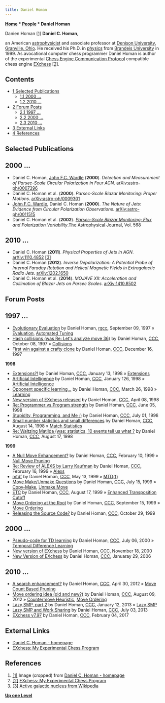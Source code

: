 ```yaml
---
title: Daniel Homan
---
```

**[Home](Home "Home") * [People](People "People") * Daniel Homan**

[](http://personal.denison.edu/~homand/) Danien Homan <a id="cite-note-1" href="#cite-ref-1">[1]</a>
**Daniel C. Homan**,

an American [astrophysicist](https://en.wikipedia.org/wiki/Astrophysics) and associate professor at [Denison University](https://en.wikipedia.org/wiki/Denison_University), [Granville, Ohio](https://en.wikipedia.org/wiki/Granville,_Ohio).
He received his Ph.D. in [physics](https://en.wikipedia.org/wiki/Physics) from [Brandeis University](https://en.wikipedia.org/wiki/Brandeis_University) in 1999. As avocational computer chess programmer Daniel Homan is author of the experimental [Chess Engine Communication Protocol](Chess_Engine_Communication_Protocol "Chess Engine Communication Protocol") compatible chess engine [EXchess](EXchess "EXchess") <a id="cite-note-2" href="#cite-ref-2">[2]</a>.

## Contents

- [1 Selected Publications](#selected-publications)
  - [1.1 2000 ...](#2000-...)
  - [1.2 2010 ...](#2010-...)
- [2 Forum Posts](#forum-posts)
  - [2.1 1997 ...](#1997-...)
  - [2.2 2000 ...](#2000-...-2)
  - [2.3 2010 ...](#2010-...-2)
- [3 External Links](#external-links)
- [4 References](#references)

## Selected Publications

## 2000 ...

- Daniel C. Homan, [John F.C. Wardle](https://www.brandeis.edu/departments/physics/people/faculty/wardle.html) (**2000**). *Detection and Measurement of Parsec-Scale Circular Polarization in Four AGN*. [arXiv:astro-ph/0007396](https://arxiv.org/abs/astro-ph/0007396)
- Daniel C. Homan et al. (**2000**). *Parsec-Scale Blazar Monitoring: Proper Motions*. [arXiv:astro-ph/0009301](https://arxiv.org/abs/astro-ph/0009301)
- [John F.C. Wardle](https://www.brandeis.edu/departments/physics/people/faculty/wardle.html), Daniel C. Homan (**2000**). *The Nature of Jets: Evidence from Circular Polarization Observations*. [arXiv:astro-ph/0011515](https://arxiv.org/abs/astro-ph/0011515)
- Daniel C. Homan et al. (**2002**). *[Parsec-Scale Blazar Monitoring: Flux and Polarization Variability](http://iopscience.iop.org/article/10.1086/338701)*.[The Astrophysical Journal](https://en.wikipedia.org/wiki/The_Astrophysical_Journal), Vol. 568

## 2010 ...

- Daniel C. Homan (**2011**). *Physical Properties of Jets in AGN*. [arXiv:1110.4852](https://arxiv.org/abs/1110.4852) <a id="cite-note-3" href="#cite-ref-3">[3]</a>
- Daniel C. Homan (**2012**). *Inverse Depolarization: A Potential Probe of Internal Faraday Rotation and Helical Magnetic Fields in Extragalactic Radio Jets*. [arXiv:1202.1650](https://arxiv.org/abs/1202.1650)
- Daniel C. Homan et al. (**2014**). *MOJAVE XII: Acceleration and Collimation of Blazar Jets on Parsec Scales*. [arXiv:1410.8502](https://arxiv.org/abs/1410.8502)

## Forum Posts

## 1997 ...

- [Evolutionary Evaluation](https://groups.google.com/d/msg/rec.games.chess.computer/d_EPBy6QcwI/b8c6piRlRlUJ) by Daniel Homan, [rgcc](Computer_Chess_Forums "Computer Chess Forums"), September 09, 1997 » [Evaluation](Evaluation "Evaluation"), [Automated Tuning](Automated_Tuning "Automated Tuning")
- [Hash collisions (was Re: Let's analyze move 36)](https://www.stmintz.com/ccc/index.php?id=10471) by Daniel Homan, [CCC](CCC "CCC"), October 08, 1997 » [Collisions](Transposition_Table#Collisions "Transposition Table")
- [First win against a crafty clone](https://www.stmintz.com/ccc/index.php?id=13011) by Daniel Homan, [CCC](CCC "CCC"), December 16, 1997

**1998**

- [Extensions?!](https://www.stmintz.com/ccc/index.php?id=13993) by Daniel Homan, [CCC](CCC "CCC"), January 13, 1998 » [Extensions](Extensions "Extensions")
- [Artificial Intelligence](https://www.stmintz.com/ccc/index.php?id=14685) by Daniel Homan, [CCC](CCC "CCC"), January 126, 1998 » [Artificial Intelligence](Artificial_Intelligence "Artificial Intelligence")
- [Opponent specific learning...](https://www.stmintz.com/ccc/index.php?id=16136) by Daniel Homan, [CCC](CCC "CCC"), March 26, 1998 » [Learning](Learning "Learning")
- [New version of EXchess released](https://www.stmintz.com/ccc/index.php?id=16657) by Daniel Homan, [CCC](CCC "CCC"), April 08, 1998
- [Re: Programmer vs Program strength](https://www.stmintz.com/ccc/index.php?id=20074) by Daniel Homan, [CCC](CCC "CCC"), June 05, 1998
- [Stupidity, Programming, and Me ;)](https://www.stmintz.com/ccc/index.php?id=21700) by Daniel Homan, [CCC](CCC "CCC"), July 01, 1998
- [Small number statistics and small differences](https://www.stmintz.com/ccc/index.php?id=24669) by Daniel Homan, [CCC](CCC "CCC"), August 14, 1998 » [Match Statistics](Match_Statistics "Match Statistics")
- [Re: Waltzing Matilda (was: statistics, 10 events tell us what ?](https://www.stmintz.com/ccc/index.php?id=24978) by Daniel Homan, [CCC](CCC "CCC"), August 17, 1998

**1999**

- [A Null Move Enhancement?](https://www.stmintz.com/ccc/index.php?id=42909) by Daniel Homan, [CCC](CCC "CCC"), February 10, 1999 » [Null Move Pruning](Null_Move_Pruning "Null Move Pruning")
- [Re: Review of ALEXS by Larry Kaufman](https://www.stmintz.com/ccc/index.php?id=43378) by Daniel Homan, [CCC](CCC "CCC"), February 16, 1999 » [Alexs](Alexs "Alexs")
- [mtdf](https://www.stmintz.com/ccc/index.php?id=51608) by Daniel Homan, [CCC](CCC "CCC"), May 13, 1999 » [MTD(f)](</MTD(f)> "MTD(f)")
- [Move Make/Unmake Questions](https://www.stmintz.com/ccc/index.php?id=60557) by Daniel Homan, [CCC](CCC "CCC"), July 15, 1999 » [Copy-Make](Copy-Make "Copy-Make"), [Unmake Move](Unmake_Move "Unmake Move")
- [ETC](https://www.stmintz.com/ccc/index.php?id=65039) by Daniel Homan, [CCC](CCC "CCC"), August 17, 1999 » [Enhanced Transposition Cutoff](Enhanced_Transposition_Cutoff "Enhanced Transposition Cutoff")
- [Move Ordering at the Root](https://www.stmintz.com/ccc/index.php?id=68825) by Daniel Homan, [CCC](CCC "CCC"), September 15, 1999 » [Move Ordering](Move_Ordering "Move Ordering")
- [Releasing the Source Code?](https://www.stmintz.com/ccc/index.php?id=75430) by Daniel Homan, [CCC](CCC "CCC"), October 29, 1999

## 2000 ...

- [Pseudo-code for TD learning](https://www.stmintz.com/ccc/index.php?id=117970) by Daniel Homan, [CCC](CCC "CCC"), July 06, 2000 » [Temporal Difference Learning](Temporal_Difference_Learning "Temporal Difference Learning")
- [New version of EXchess](https://www.stmintz.com/ccc/index.php?id=139716) by Daniel Homan, [CCC](CCC "CCC"), November 18, 2000
- [New Version of EXchess](https://www.stmintz.com/ccc/index.php?id=483082) by Daniel Homan, [CCC](CCC "CCC"), Januaray 29, 2006

## 2010 ...

- [A search enhancement?](http://www.talkchess.com/forum/viewtopic.php?t=43513) by Daniel Homan, [CCC](CCC "CCC"), April 30, 2012 » [Move Count Based Pruning](Futility_Pruning#MoveCountBasedPruning "Futility Pruning")
- [Move ordering idea (old and new?)](http://www.talkchess.com/forum/viewtopic.php?t=44749) by Daniel Homan, [CCC](CCC "CCC"), August 09, 2012 » [Countermove Heuristic](Countermove_Heuristic "Countermove Heuristic"), [Move Ordering](Move_Ordering "Move Ordering")
- [Lazy SMP, part 2](http://www.talkchess.com/forum/viewtopic.php?t=46858) by Daniel Homan, [CCC](CCC "CCC"), January 12, 2013 » [Lazy SMP](Lazy_SMP "Lazy SMP")
- [Lazy SMP and Work Sharing](http://www.talkchess.com/forum/viewtopic.php?t=48536) by Daniel Homan, [CCC](CCC "CCC"), July 03, 2013
- [EXchess v7.97](http://www.talkchess.com/forum/viewtopic.php?t=63044) by Daniel Homan, [CCC](CCC "CCC"), February 04, 2017

## External Links

- [Daniel C. Homan - homepage](http://personal.denison.edu/~homand/)
- [EXchess: My Experimental Chess Program](https://sites.google.com/site/experimentalchessprogram/)

## References

1. <a id="cite-ref-1" href="#cite-note-1">[1]</a> Image (cropped) from [Daniel C. Homan - homepage](http://personal.denison.edu/~homand/)
1. <a id="cite-ref-2" href="#cite-note-2">[2]</a> [EXchess: My Experimental Chess Program](http://personal.denison.edu/%7Ehomand/EXchess.htm)
1. <a id="cite-ref-3" href="#cite-note-3">[3]</a> [Active galactic nucleus from Wikipedia](https://en.wikipedia.org/wiki/Active_galactic_nucleus)

**[Up one Level](People "People")**

